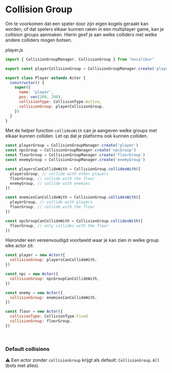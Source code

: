 # Collision Group

Om te voorkomen dat een speler door zijn eigen kogels geraakt kan worden, of dat spelers elkaar kunnen raken in een multiplayer game, kan je collision groups aanmaken. Hierin geef je aan welke colliders met welke andere colliders mogen botsen.

*player.js*
```js
import { CollisionGroupManager, CollisionGroup } from "excalibur"

export const playerCollisionGroup = CollisionGroupManager.create('player')

export class Player extends Actor {
  constructor() {
    super({
      name: 'player',
      pos: vec(200, 200),
      collisionType: CollisionType.Active,
      collisionGroup: playerCollisionGroup,
    })
  }
}
```

Met de helper function `collidesWith` can je aangeven welke groups met elkaar kunnen colliden. Let op dat je platforms ook kunnen colliden.

```js
const playerGroup = CollisionGroupManager.create('player')
const npcGroup = CollisionGroupManager.create('npcGroup')
const floorGroup = CollisionGroupManager.create('floorGroup')
const enemyGroup = CollisionGroupManager.create('enemyGroup')

const playersCanCollideWith = CollisionGroup.collidesWith([
  playersGroup, // collide with other players
  floorGroup, // collide with the floor
  enemyGroup, // collide with enemies
])

const enemiesCanCollideWith = CollisionGroup.collidesWith([
  playerGroup, // collide with players
  floorGroup, // collide with the floor
])

const npcGroupCanCollideWith = CollisionGroup.collidesWith([
  floorGroup, // only collides with the floor
])
```

Hieronder een vereenvoudigd voorbeeld waar je kan zien in welke group elke actor zit:

```js
const player = new Actor({
  collisionGroup: playersCanCollideWith,
})

const npc = new Actor({
  collisionGroup: npcGroupCanCollideWith,
})

const enemy = new Actor({
  collisionGroup: enemiesCanCollideWith,
})

const floor = new Actor({
  collisionType: CollisionType.Fixed
  collisionGroup: floorGroup,
})
```

<Br>

### Default collisions

⚠️ Een actor zonder `collisionGroup` krijgt als default: `CollisionGroup.All` (bots met alles).